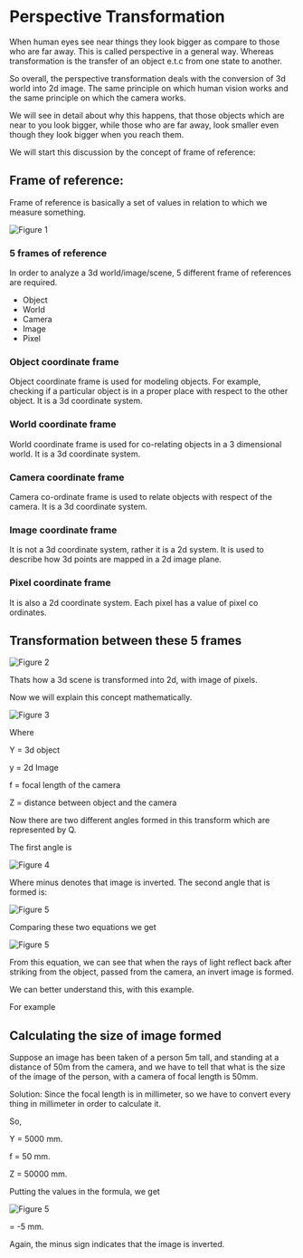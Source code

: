 # Perspective Transformation

When human eyes see near things they look bigger as compare to those who are far away. This is called perspective in a general way. Whereas transformation is the transfer of an object e.t.c from one state to another.

So overall, the perspective transformation deals with the conversion of 3d world into 2d image. The same principle on which human vision works and the same principle on which the camera works.

We will see in detail about why this happens, that those objects which are near to you look bigger, while those who are far away, look smaller even though they look bigger when you reach them.

We will start this discussion by the concept of frame of reference:

## Frame of reference:

Frame of reference is basically a set of values in relation to which we measure something.

![Figure 1](https://github.com/lacie-life/Image-Processing/blob/master/Theory/DIP/10-Perspective-Transformation/perspective.jpg?raw=true)

### 5 frames of reference

In order to analyze a 3d world/image/scene, 5 different frame of references are required.

+ Object
+ World
+ Camera
+ Image
+ Pixel

### Object coordinate frame
Object coordinate frame is used for modeling objects. For example, checking if a particular object is in a proper place with respect to the other object. It is a 3d coordinate system.

### World coordinate frame
World coordinate frame is used for co-relating objects in a 3 dimensional world. It is a 3d coordinate system.

### Camera coordinate frame
Camera co-ordinate frame is used to relate objects with respect of the camera. It is a 3d coordinate system.

### Image coordinate frame
It is not a 3d coordinate system, rather it is a 2d system. It is used to describe how 3d points are mapped in a 2d image plane.

### Pixel coordinate frame
It is also a 2d coordinate system. Each pixel has a value of pixel co ordinates.

## Transformation between these 5 frames

![Figure 2](https://github.com/lacie-life/Image-Processing/blob/master/Theory/DIP/10-Perspective-Transformation/transformation.jpg?raw=true)

Thats how a 3d scene is transformed into 2d, with image of pixels.

Now we will explain this concept mathematically.

![Figure 3](https://github.com/lacie-life/Image-Processing/blob/master/Theory/DIP/10-Perspective-Transformation/maths_perspective.jpg?raw=true)

Where

Y = 3d object

y = 2d Image

f = focal length of the camera

Z = distance between object and the camera

Now there are two different angles formed in this transform which are represented by Q.

The first angle is

![Figure 4](https://github.com/lacie-life/Image-Processing/blob/master/Theory/DIP/10-Perspective-Transformation/tan.jpg?raw=true)

Where minus denotes that image is inverted. The second angle that is formed is:

![Figure 5](https://github.com/lacie-life/Image-Processing/blob/master/Theory/DIP/10-Perspective-Transformation/tan1.jpg?raw=true)

Comparing these two equations we get

![Figure 5](https://github.com/lacie-life/Image-Processing/blob/master/Theory/DIP/10-Perspective-Transformation/result.jpg?raw=true)

From this equation, we can see that when the rays of light reflect back after striking from the object, passed from the camera, an invert image is formed.

We can better understand this, with this example.

For example

## Calculating the size of image formed

Suppose an image has been taken of a person 5m tall, and standing at a distance of 50m from the camera, and we have to tell that what is the size of the image of the person, with a camera of focal length is 50mm.

Solution:
Since the focal length is in millimeter, so we have to convert every thing in millimeter in order to calculate it.

So,

Y = 5000 mm.

f = 50 mm.

Z = 50000 mm.

Putting the values in the formula, we get

![Figure 5](https://github.com/lacie-life/Image-Processing/blob/master/Theory/DIP/10-Perspective-Transformation/formula.jpg?raw=true)

= -5 mm.

Again, the minus sign indicates that the image is inverted.